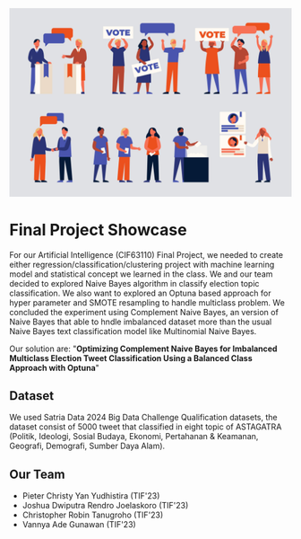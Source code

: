 ![Flow Project](./assets/vote.jpg)

# **Final Project Showcase**

For our Artificial Intelligence (CIF63110) Final Project, we needed to create either regression/classification/clustering project with machine learning model and statistical concept we learned in the class. We and our team decided to explored Naive Bayes algorithm in classify election topic classification. We also want to explored an Optuna based approach for hyper parameter and SMOTE resampling to handle multiclass problem. We concluded the experiment using Complement Naive Bayes, an version of Naive Bayes that able to hndle imbalanced dataset more than the usual Naive Bayes text classification model like Multinomial Naive Bayes.

Our solution are:
"**Optimizing Complement Naive Bayes for Imbalanced Multiclass Election Tweet Classification Using a Balanced Class Approach with Optuna**"

## Dataset

We used Satria Data 2024 Big Data Challenge Qualification datasets, the dataset consist of 5000 tweet that classified in eight topic of ASTAGATRA (Politik, Ideologi, Sosial Budaya, Ekonomi, Pertahanan & Keamanan, Geografi, Demografi, Sumber Daya Alam).

## Our Team

- Pieter Christy Yan Yudhistira (TIF'23)
- Joshua Dwiputra Rendro Joelaskoro (TIF'23)
- Christopher Robin Tanugroho (TIF'23)
- Vannya Ade Gunawan (TIF'23)
